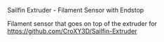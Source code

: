 
Sailfin Extruder - Filament Sensor with Endstop

Filament sensor that goes on top of the extruder for https://github.com/CroXY3D/Sailfin-Extruder
